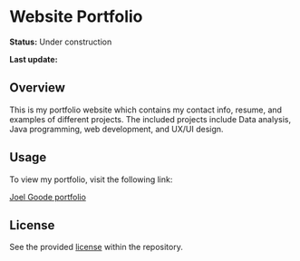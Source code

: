 # Website Portfolio

**Status:** Under construction

**Last update:**

## Overview

This is my portfolio website which contains my contact info, resume, and examples of different projects.
The included projects include Data analysis, Java programming, web development, and UX/UI design.

## Usage

To view my portfolio, visit the following link:

[Joel Goode portfolio](https://www.joelgoode-dev.com/)

## License

See the provided [license](LICENSE) within the repository.
